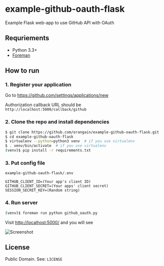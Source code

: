 example-github-oauth-flask
==========================

Example Flask web-app to use GitHub API with OAuth

Requriements
------------

- Python 3.3+
- [Foreman](https://github.com/ddollar/foreman)

How to run
----------

### 1. Register your application

Go to https://github.com/settings/applications/new

Authorization callback URL should be `http://localhost:5000/callback/github` 

### 2. Clone the repo and install dependencies

```sh
$ git clone https://github.com/orangain/example-github-oauth-flask.git
$ cd example-github-oauth-flask
$ virtualenv --python=python3 venv  # if you use virtualenv
$ . venv/bin/activate  # if you use virtualenv
(venv)$ pip install -r requirements.txt
```

### 3. Put config file 

`example-github-oauth-flask/.env`

```
GITHUB_CLIENT_ID=(Your app's client ID)
GITHUB_CLIENT_SECRET=(Your apps' client secret)
SESSION_SECRET_KEY=(Random string)
```

### 4. Run server

```sh
(venv)$ foreman run python github_oauth.py
```

Visit [http://localhost:5000/](http://localhost:5000/) and you will see

![Screenshot](https://raw.github.com/orangain/example-github-oauth-flask/master/screenshot.png)

License
-------

Public Domain. See: `LICENSE`
